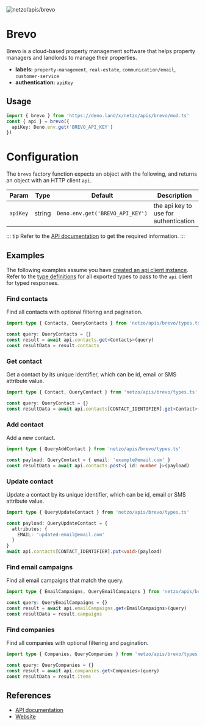 <img src="https://raw.githubusercontent.com/netzo/netzo/main/assets/apis/brevo.svg" alt="netzo/apis/brevo" class="mb-5 w-75px">

# Brevo

Brevo is a cloud-based property management software that helps property managers and landlords to manage their properties.

- **labels:** `property-management`, `real-estate`, `communication/email`, `customer-service`
- **authentication:** `apiKey`

## Usage

```ts
import { brevo } from 'https://deno.land/x/netzo/apis/brevo/mod.ts'
const { api } = brevo({
  apiKey: Deno.env.get('BREVO_API_KEY')
})
```

# Configuration

The `brevo` factory function expects an object with the following, and returns an object with an HTTP client `api`.

| Param    | Type   | Default                         | Description                           |
|----------|--------|---------------------------------|---------------------------------------|
| `apiKey` | string | `Deno.env.get('BREVO_API_KEY')` | the api key to use for authentication |


::: tip Refer to the [API documentation](https://developers.brevo.com/reference) to get the required information.
:::

## Examples

The following examples assume you have [created an api client instance](#usage). Refer to the [type definitions](https://deno.land/x/netzo/apis/brevo/types.ts) for all exported types to pass to the `api` client for typed responses.

### Find contacts

Find all contacts with optional filtering and pagination.

```ts
import type { Contacts, QueryContacts } from 'netzo/apis/brevo/types.ts'

const query: QueryContacts = {}
const result = await api.contacts.get<Contacts>(query)
const resultData = result.contacts
```

### Get contact

Get a contact by its unique identifier, which can be id, email or SMS attribute value.

```ts
import type { Contact, QueryContact } from 'netzo/apis/brevo/types.ts'

const query: QueryContact = {}
const resultData = await api.contacts[CONTACT_IDENTIFIER].get<Contact>(query)
```

### Add contact

Add a new contact.

```ts
import type { QueryAddContact } from 'netzo/apis/brevo/types.ts'

const payload: QueryContact = { email: 'example@email.com' }
const resultData = await api.contacts.post<{ id: number }>(payload)
```

### Update contact

Update a contact by its unique identifier, which can be id, email or SMS attribute value.

```ts
import type { QueryUpdateContact } from 'netzo/apis/brevo/types.ts'

const payload: QueryUpdateContact = {
  attributes: {
    EMAIL: 'updated-email@email.com'
  }
}
await api.contacts[CONTACT_IDENTIFIER].put<void>(payload)
```

### Find email campaigns

Find all email campaigns that match the query.

```ts
import type { EmailCampaigns, QueryEmailCampaigns } from 'netzo/apis/brevo/types.ts'

const query: QueryEmailCampaigns = {}
const result = await api.emailCampaigns.get<EmailCampaigns>(query)
const resultData = result.campaigns
```

### Find companies

Find all companies with optional filtering and pagination.

```ts
import type { Companies, QueryCompanies } from 'netzo/apis/brevo/types.ts'

const query: QueryCompanies = {}
const result = await api.companies.get<Companies>(query)
const resultData = result.items
```

## References

- [API documentation](https://developers.brevo.com/reference)
- [Website](https://www.brevo.com/)
